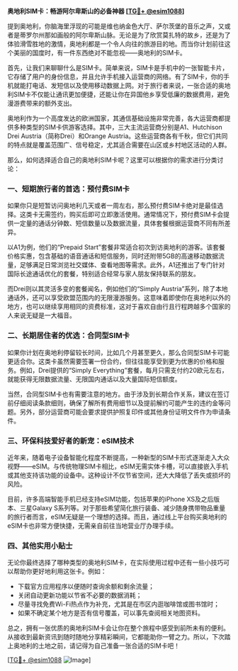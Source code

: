 **奥地利SIM卡：畅游阿尔卑斯山的必备神器 [[TG💪+ @esim1088](https://t.me/s/esim1088)]**

提到奥地利，你脑海里浮现的可能是维也纳金色大厅、萨尔茨堡的音乐之声，又或者是蒂罗尔州那如画般的阿尔卑斯山脉。无论是为了欣赏莫扎特的故乡，还是为了体验滑雪胜地的激情，奥地利都是一个令人向往的旅游目的地。而当你计划前往这个美丽的国度时，有一件东西绝对不能忽视——奥地利的SIM卡。

首先，让我们来聊聊什么是SIM卡。简单来说，SIM卡是手机中的一张智能卡片，它存储了用户的身份信息，并且允许手机接入运营商的网络。有了SIM卡，你的手机就能打电话、发短信以及使用移动数据上网。对于旅行者来说，一张合适的奥地利SIM卡不仅能让通讯更加便捷，还能让你在异国他乡享受低廉的数据费用，避免漫游费带来的额外支出。

奥地利作为一个高度发达的欧洲国家，其通信基础设施非常完善，各大运营商都提供多种类型的SIM卡供游客选择。其中，三大主流运营商分别是A1、Hutchison Drei Austria（简称Drei）和Orange Austria。这些运营商各有千秋，但它们共同的特点就是覆盖范围广、信号稳定，尤其适合需要在山区或乡村地区活动的人群。

那么，如何选择适合自己的奥地利SIM卡呢？这里可以根据你的需求进行分类讨论：

### **一、短期旅行者的首选：预付费SIM卡**
如果你只是短暂访问奥地利几天或者一周左右，那么预付费SIM卡绝对是最佳选择。这类卡无需签约，购买后即可立即激活使用。通常情况下，预付费SIM卡会提供一定量的通话分钟数、短信数量以及数据流量，具体套餐根据运营商不同有所差异。

以A1为例，他们的“Prepaid Start”套餐非常适合初次到访奥地利的游客。该套餐价格实惠，包含基础的语音通话和短信服务，同时还附带5GB的高速移动数据流量，足够满足日常浏览社交媒体、查看地图等需求。此外，A1还推出了专门针对国际长途通话优化的套餐，特别适合经常与家人朋友保持联系的朋友。

而Drei则以其灵活多变的套餐闻名，例如他们的“Simply Austria”系列，除了本地通话外，还可以享受欧盟范围内的无限漫游服务。这意味着即使你在奥地利以外的地方，也可以继续享用相同的资费标准，这对于喜欢自由行且行程跨越多个国家的人来说无疑是一大福音。

### **二、长期居住者的优选：合同型SIM卡**
如果你计划在奥地利停留较长时间，比如几个月甚至更久，那么合同型SIM卡可能更适合你。这类卡虽然需要签署一份合约，但往往能享受到更为优惠的价格和服务。例如，Drei提供的“Simply Everything”套餐，每月只需支付约20欧元左右，就能获得无限数据流量、无限国内通话以及大量国际短信额度。

当然，合同型SIM卡也有需要注意的地方。由于涉及到长期合作关系，建议在签订前仔细阅读条款细则，确保了解所有费用细节以及提前解约可能产生的违约金等问题。另外，部分运营商可能会要求提供护照复印件或其他身份证明文件作为申请条件。

### **三、环保科技爱好者的新宠：eSIM技术**
近年来，随着电子设备智能化程度不断提高，一种新型的SIM卡形式逐渐走入大众视野——eSIM。与传统物理SIM卡相比，eSIM无需实体卡槽，可以直接嵌入手机或其他支持该功能的设备中。这种设计不仅节省空间，还大大降低了丢失或损坏的风险。

目前，许多高端智能手机已经支持eSIM功能，包括苹果的iPhone XS及之后版本、三星Galaxy S系列等。对于那些希望简化旅行装备、减少随身携带物品重量的旅行者而言，eSIM无疑是一个理想的选择。而且，通过线上平台购买奥地利的eSIM卡也非常方便快捷，无需亲自前往当地营业厅办理手续。

### **四、其他实用小贴士**
无论你最终选择了哪种类型的奥地利SIM卡，在实际使用过程中还有一些小技巧可以帮助你更好地利用这张卡。例如：
- 下载官方应用程序以便随时查询余额和剩余流量；
- 关闭自动更新功能以节省不必要的数据消耗；
- 尽量寻找免费Wi-Fi热点作为补充，尤其是在市区内逛咖啡馆或图书馆时；
- 如果不确定某个地方是否有信号覆盖，可以事先查阅相关地图资料。

总之，拥有一张优质的奥地利SIM卡会让你在整个旅程中感受到前所未有的便利。从接收到最新资讯到随时随地分享精彩瞬间，它都能助你一臂之力。所以，下次踏上奥地利的土地之前，请记得为自己准备一张合适的SIM卡吧！

[[TG💪+ @esim1088](https://t.me/s/esim1088) ![Image](https://i.postimg.cc/4NQfJmqS/Snipaste-2025-05-13-00-14-12.png)]